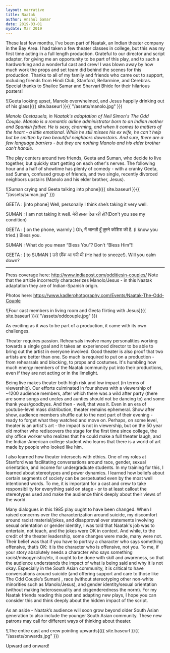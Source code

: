 ```yaml
---
layout: narrative
title: Naatak
author: Anshul Samar
date: 2019-03-01
mydate: Mar 2019
---
```


These last few months, I've been part of Naatak, an Indian theater
company in the Bay Area. I had taken a few theater classes in college,
but this was my first time acting in a full length
production. Grateful to our director and script adapter, for giving me an opportunity to be part of
this play, and to such a hardworking and a wonderful cast and crew! I
was blown away by how much work the props and set team did behind the
scenes for this production. Thanks to all of my family and
friends who came out to support, including friends from Hindi Club,
Stanford, Bellarmine, and Cerebras. Special thanks to Shailee
Samar and Sharvari Bhide for their hilarious posters! 

![Geeta looking upset, Manolo overwhelmed, and Jesus happily drinking
 out of his glass]({{ site.baseurl }}{{ "/assets/manolo.jpg"  }})

<i>Manolo Costazuela, in Naatak's adaptation of Neil Simon's The Odd
Couple. Manolo is a romantic airline administrator born to an Indian
mother and Spanish father. He is sexy, charming, and when it comes to
matters of the heart - a little emotional. While he still misses his
ex wife, he can't help but be smitten by two beautiful neighbors
downstairs. And sure, there are a few language barriers - but they are
nothing Manolo and his elder brother can't handle.</i>

The play centers around two friends, Geeta and Suman, who decide to
live together, but quickly start getting on each other's nerves. The
following hour and a half of showtime has plenty of comedy - with a
cranky Geeta, sad Suman, confused group of friends, and two single,
recently divorced neighbors upstairs (Manolo and his elder brother,
Jesus).

![Suman crying and Geeta talking into phone]({{ site.baseurl }}{{ "/assets/suman.jpg"  }})

GEETA : [into phone] Well, personally I think she’s taking it very
well.

SUMAN : I am not taking it well. मेरी हालत देख रही हो?(Don't you see my condition)

GEETA : [ on the phone, warmly ] Oh, मैं जानती हूँ तुमने कोशिश की है. (I know
you tried.)  Bless
you.

SUMAN : What do you mean “Bless You”? Don’t “Bless Him”!!

GEETA : [ to SUMAN ] उसे छींक आ गयी थी (He had to sneeze!). Will you
calm down?


-------------

Press coverage here: http://www.indiapost.com/odditiesin-couples/
Note that the article incorrectly characterizes Manolo/Jesus - in this
Naatak adaptation they are of Indian-Spanish origin.  

Photos here:
https://www.kadlerphotography.com/Events/Naatak-The-Odd-Couple

![Four cast members in living room and Geeta flirting with Jesus]({{ site.baseurl }}{{ "/assets/oddcouple.jpg"  }})

As exciting as it was to be part of a production, it came with its own
challenges.  

Theater requires passion. Rehearsals involve many
personalities working towards a single goal and it takes an
experienced director to be able to bring out the artist in everyone
involved. Good theater is also proof that two artists are better than
one. So much is required to put on a production -
from rehearsals and blocking, to props and costumes. It's humbling how much energy members of the
Naatak community put into their productions, even if they are not
acting or in the limelight.

Being live makes theater both high risk and low impact (in terms of viewership). Our efforts culminated in four shows with a viewership of ~1200 audience members, after which there was a wild after party (there are some songs and uncles and aunties should not be dancing to) and some thank yous/goodbyes. And then - well, that was it. Even in an era of youtube-level mass distribution, theater remains ephemeral. Show after show, audience members shuffle out to the next part of their evening - ready to forget what they watched and move on. Perhaps, on some level, theater is an artist's art - the impact is not in viewership, but on the 50 year old mother who rediscovers the stage  for the first time since college, the shy office worker  who realizes that he could make a full theater laugh, and the Indian-American college student who learns that there is a world of art made by people who looked like him.

I also learned how theater intersects with
ethics. One of my roles at Stanford was facilitating conversations
around race, gender, sexual orientation, and income for undergraduate students. In my training for this, I learned about stereotypes and power dynamics. I learned how beliefs about certain segments of society can be perpetuated even by the most well intentioned words. To me, it is important for a cast and crew to take responsibility for everything said on
stage - or to at least callout the stereotypes used and make the audience think deeply about their
 views of the world. 

Many dialogues in this 1985 play ought to have been changed. When I
raised concerns over the characterization
around suicide, my discomfort around racist material/jokes, 
and disapproval over statements involving sexual orientation or gender identity, I was told that Naatak's job was to entertain, not teach, and the jokes were
OK in context. And while, to the credit of the theater leadership, some changes were made, many were not. Their belief was that if
you have to portray a character who says something offensive, that’s OK: it is the character who is offensive, not you. To me, if your story absolutely
needs a character who says something racist/misogynistic/etc,
it ought to be done with skill and
awareness, so that the audience understands the impact of what is
being said and why it is not okay. Especially in the
South Asian community, it is critical to have conversations around suicide (and offering support and care to those like The Odd Couple’s
Suman) , race (without stereotyping other non-white minorities such as
Manolo/Jesus), and gender identity/sexual orientation (without making
heterosexuality and cisgenderedness the norm). For my Naatak friends
reading this post and adapting new plays, I hope you can consider this and think deeply about the hidden impact of the script.

As an aside - Naatak’s audience will
soon grow beyond older South Asian generation to also include the
younger South Asian community. These new patrons may call for
different ways of thinking about theater. 

![The entire cast and crew pointing upwards]({{ site.baseurl }}{{ "/assets/onwards.jpg"  }})

Upward and onward! 
